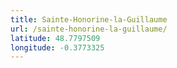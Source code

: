 ```yaml
---
title: Sainte-Honorine-la-Guillaume
url: /sainte-honorine-la-guillaume/
latitude: 48.7797509
longitude: -0.3773325
---
```

